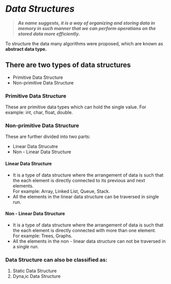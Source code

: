# _Data Structures_

> ***As name suggests, it is a way of organizing and storing data in memory in such manner that we can perform operations on the stored data more efficiently.***

To structure the data many algorithms were proposed, which are known as **abstract data type.**

## There are two types of data structures
* Primitive Data Structure
* Non-primitive Data Structure

### Primitive Data Structure
These are primitive data types which can hold the single value. For example: int, char, float, double.

### Non-primitive Data Structure
These are further divided into two parts:
- Linear Data Strucutre
- Non - Linear Data Structure

#### Linear Data Structure
- It is a type of data structure where the arrangement of data is such that the each element is directly connected to its previous and next elements. <br> For example: Array, Linked List, Queue, Stack.
- All the elements in the linear data structure can be traversed in single run.

#### Non - Linear Data Structure
- It is a type of data structure where the arrangement of data is such that the each element is directly connected with more than one element. <br> For example: Trees, Graphs.
- All the elements in the non - linear data structure can not be traversed in a single run.

### Data Structure can also be classified as:
1. Static Data Structure
2. Dyna,ic Data Structure
